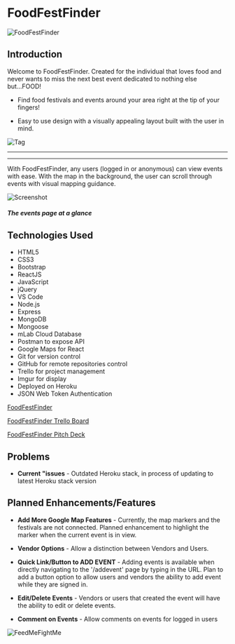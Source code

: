 # FoodFestFinder 

![FoodFestFinder](https://i.imgur.com/OpLFB9L.png "Food Fest Finder")


## Introduction

Welcome to FoodFestFinder. Created for the individual that loves food and never wants to miss the next best event dedicated to nothing else but...FOOD! 

* Find food festivals and events around your area right at the tip of your fingers!

* Easy to use design with a visually appealing layout built with the user in mind.

![Tag](https://i.imgur.com/t5iCmZd.png "Tagline")

---
---

With FoodFestFinder, any users (logged in or anonymous) can view events with ease. With the map in the background, the user can scroll through events with visual mapping guidance.

![Screenshot](https://i.imgur.com/d7Vjvna.png "Screenshot of Events")

##### The events page at a glance

## Technologies Used

* HTML5
* CSS3
* Bootstrap
* ReactJS
* JavaScript
* jQuery
* VS Code
* Node.js
* Express
* MongoDB
* Mongoose
* mLab Cloud Database
* Postman to expose API 
* Google Maps for React
* Git for version control
* GitHub for remote repositories control
* Trello for project management  
* Imgur for display
* Deployed on Heroku
* JSON Web Token Authentication

[FoodFestFinder](https://foodfestfinder.herokuapp.com/ "FoodFestFinder App")

[FoodFestFinder Trello Board](https://trello.com/b/GIHfIZhh/foodfestfinder "FoodFestFinder on Trello")

[FoodFestFinder Pitch Deck](https://drive.google.com/file/d/0B62taaui1_4KRkg4dkJQVGZZSTQ/view?usp=sharing "Pitch Deck")

## Problems

* **Current "issues** - Outdated Heroku stack, in process of updating to latest Heroku stack version

## Planned Enhancements/Features

* **Add More Google Map Features** - Currently, the map markers and the festivals are not connected. Planned enhancement to highlight the marker when the current event is in view. 

* **Vendor Options** - Allow a distinction between Vendors and Users.

* **Quick Link/Button to ADD EVENT** - Adding events is available when directly navigating to the '/addevent' page by typing in the URL. Plan to add a button option to allow users and vendors the ability to add event while they are signed in. 

* **Edit/Delete Events** - Vendors or users that created the event will have the ability to edit or delete events.

* **Comment on Events** - Allow comments on events for logged in users


![FeedMeFightMe](https://i.imgur.com/KgTE6uk.png)





